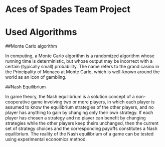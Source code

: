 # Aces of Spades Team Project

# Used Algorithms

##Monte Carlo algorithm

In computing, a Monte Carlo algorithm is a randomized algorithm whose running time is deterministic, but whose output may be incorrect with a certain (typically small) probability. The name refers to the grand casino in the Principality of Monaco at Monte Carlo, which is well-known around the world as an icon of gambling.

##Nash Equilibrium

In game theory, the Nash equilibrium is a solution concept of a non-cooperative game involving two or more players, in which each player is assumed to know the equilibrium strategies of the other players, and no player has anything to gain by changing only their own strategy. If each player has chosen a strategy and no player can benefit by changing strategies while the other players keep theirs unchanged, then the current set of strategy choices and the corresponding payoffs constitutes a Nash equilibrium. The reality of the Nash equilibrium of a game can be tested using experimental economics method.
